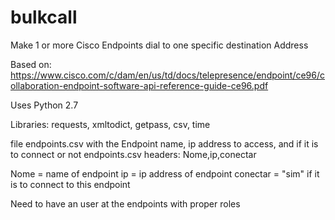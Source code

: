 # bulkcall

Make 1 or more Cisco Endpoints dial to one specific destination Address

Based on: https://www.cisco.com/c/dam/en/us/td/docs/telepresence/endpoint/ce96/collaboration-endpoint-software-api-reference-guide-ce96.pdf

Uses Python 2.7

Libraries: requests, xmltodict, getpass, csv, time

file endpoints.csv with the Endpoint name, ip address to access, and if it is to connect or not
endpoints.csv headers: Nome,ip,conectar

Nome = name of endpoint
ip = ip address of endpoint
conectar = "sim" if it is to connect to this endpoint


Need to have an user at the endpoints with proper roles

